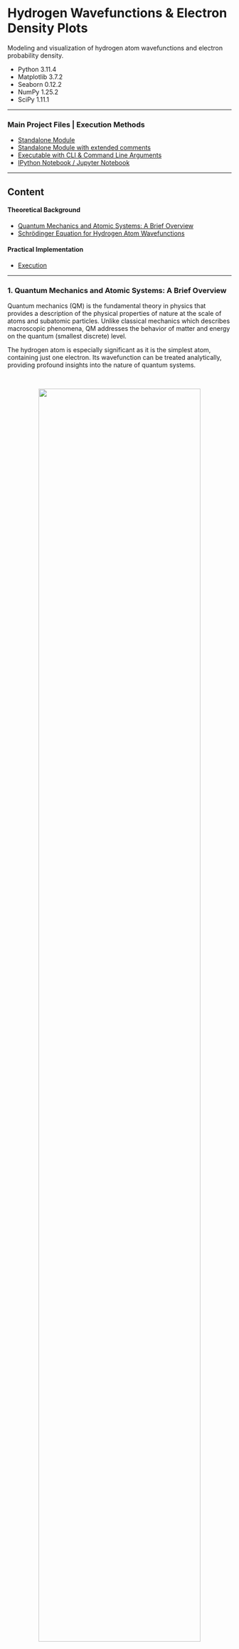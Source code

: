 # Hydrogen Wavefunctions & Electron Density Plots

Modeling and visualization of hydrogen atom wavefunctions and 
electron probability density.

* Python 3.11.4
* Matplotlib 3.7.2
* Seaborn 0.12.2
* NumPy 1.25.2
* SciPy 1.11.1

---
### Main Project Files | Execution Methods
* [Standalone Module](hydrogen_wavefunction.py)
* [Standalone Module with extended comments](hydrogen_wavefunction_annotated.py)
* [Executable with CLI & Command Line Arguments](hydrogen_wavefunction_cli.py)
* [IPython Notebook / Jupyter Notebook](hydrogen_wavefunction_notebook.ipynb)
---

## Content
#### Theoretical Background
* [Quantum Mechanics and Atomic Systems: A Brief Overview](#1-quantum-mechanics-and-atomic-systems-a-brief-overview)
* [Schrödinger Equation for Hydrogen Atom Wavefunctions](#2-schrödinger-equation-for-hydrogen-atom-wavefunctions)
  
#### Practical Implementation
* [Execution](#execution)

---

### 1. Quantum Mechanics and Atomic Systems: A Brief Overview

Quantum mechanics (QM) is the fundamental theory in physics that provides a 
description of the physical properties of nature at the scale of atoms and subatomic particles. 
Unlike classical mechanics which describes macroscopic phenomena, QM addresses the behavior 
of matter and energy on the quantum (smallest discrete) level.

The hydrogen atom is especially significant as it is the simplest atom, containing just one electron. 
Its wavefunction can be treated analytically, providing profound insights into the nature of quantum systems.

<br>

<p align='center'>
  <img src='img/hydrogen_probability_densities.png' width=85% />
</p>
<p align='center'>
    <i>Electron probability density for hydrogen atom electron orbitals shown as cross-sections</i>
</p>

---

#### 1.1 Wavefunctions

A wavefunction, often denoted as ($\psi$), represents the quantum state of a particle in a system. 
It provides information about the probability amplitude of position and momentum states of the particle. 



#### 1.2 Electron Density | Probability Density

The square magnitude of the wavefunction $|\psi|^2$, gives the probability density for 
the particle's position in space. For an electron in an atom, it describes the spatial distribution 
of the probability of locating the electron.



#### 1.3 Atomic Orbitals

Atomic orbitals are mathematical functions that describe the wave-like 
behavior of either one electron or a pair of electrons in an atom. These 
functions can be used to determine the probability of finding an 
electron in any specific region around the atom's nucleus.

<br>

<p align='center'>
    <img src='img/(3,2,1)[lt].png' width=50% />
</p>
<p align='center'>
    <i>Electron density plot showing regions of varying electron probability</i>
</p>

---

#### 1.4 Quantum Numbers

Quantum numbers are a set of numerical values that provide a complete 
description of a quantum particle's state. 
For electrons in an atom, there are typically four quantum numbers:
<br>

- Principal quantum number ($n$): `( 1 <= n )`<br>
Represents the electron's energy level and relative size of the orbital.


- Azimuthal quantum number ($l$): `( 0 <= l <= n-1 )`<br>
Relates to the shape of the atomic orbital.


- Magnetic quantum number ($m_l$): `( -l <= m <= l )`<br>
Specifies the orientation of the orbital in space.


- Spin quantum number ($m_s$): `( +1/2 or -1/2 )`<br>
Describes the electron's intrinsic spin.

<br>

> [!NOTE]
> In the hydrogen atom, or any atom with a single electron (like ionized helium, lithium, etc.), 
the electron's spin doesn't interact with anything else to affect its spatial distribution.
> 
> For our specific application with the hydrogen atom, we will focus on the first three quantum numbers. 
As the electron's spin doesn't influence the shape or 
distribution of the electron cloud.

---

### 2. Schrödinger Equation for Hydrogen Atom Wavefunctions

The Schrödinger equation serves as the foundation of quantum mechanics,
it is a differential equation that determines the wavefunctions of a quantum system. 
For the hydrogen atom, we use the following representation of the time-independent Schrödinger equation:

### $\hat{H} \psi = E \psi$

$H$ is the Hamiltonian operator, which represents the total energy (kinetic + potential) of the system, 
and $E$ is the total energy of the system.

Given the spherical symmetry of the hydrogen atom, we may express it in terms of 
spherical coordinates $(r, \theta, \varphi)$ instead of rectangular coordinates $(x, y, z)$.

<p align='center'>
  <img src='img/coordinate_system.png' width=38% />
</p>
<p align='center'>
    <i>Relationship between the spherical and rectangular coordinate systems</i>
</p>

$r$ is the radial coordinate, $\theta$ is the polar angle (relative to the vertical z-axis), 
and $\varphi$ is the azimuthal angle (relative to the x-axis).

The wavefunction $\psi(r, \theta, \varphi)$ can be represented as a product of radial and angular functions:

### $\psi(r, \theta, \varphi) = R(r) Y(\theta, \varphi)$

When the Hamiltonian is expressed in spherical coordinates, it contains both radial and angular parts.
By substituting this into the Schrödinger equation, we separate the equation into two parts: 
one that depends only on $r$ (the radial part) and another that depends on $\theta$ and $\varphi$ (the angular part).

---

#### 2.1 Radial Component

### $R_{n \ell}(r) = \sqrt{\left( \frac{2}{n a_0} \right)^3 \frac{(n-\ell-1)!}{2n(n+\ell)!}} e^{-\frac{r}{n a_0}} \left( \frac{2r}{n a_0} \right)^{\ell} L_{n-\ell-1}^{2\ell+1}\left(\frac{2r}{n a_0}\right)$

The radial wavefunction gives us information about the probability
distribution of the electron as a function of distance $r$ from the 
nucleus. Its form encompasses three major terms:

**2.1.1 Exponential Decay**: Signifies the probability decay of finding an 
electron as we move away from the nucleus. Here, $a_0$ is the Bohr 
radius which sets a characteristic scale for atomic dimensions:

### $e^{-\frac{r}{n a_0}}$

<br>

**2.1.2 Power term**: Dictates how the probability changes with $r$. 
The azimuthal quantum number $\ell$ plays a significant role in determining 
the number of nodes in the radial distribution:

### $\left( \frac{2r}{n a_0} \right)^{\ell}$

<br>

**2.1.3 Associated Laguerre Polynomials**: These polynomials contribute to the finer structure of the radial part, 
especially defining nodes (regions where the probability is zero):

### $L_{n-\ell-1}^{2\ell+1}\left(\frac{2r}{n a_0}\right)$

---

#### 2.2 Angular Component

### $Y_{\ell}^{m}(\theta, \varphi) = (-1)^m \sqrt{\frac{(2\ell+1)}{4\pi}\frac{(\ell-m)!}{(\ell+m)!}} P_{\ell}^{m}(\cos\theta) e^{im\varphi}$

The angular wavefunction yields the spherical harmonics, which gives the angular dependence of the wavefunction in 
terms of the polar ($\theta$) and azimuthal ($\phi$) angles.

These spherical harmonics provide a detailed account of the shapes and orientations of atomic orbitals,
characterizing how electron probability distributions are spread out in space. 
It has two components:

**2.2.1 Associated Legendre Polynomials**: These dictate the shape of the orbital in the polar ($\theta$) direction,
helping to define the characteristic shapes (s, p, d, etc.) we often associate with atomic orbitals:

### $P_{\ell}^{m}(\cos\theta)$

<br>

**2.2.2 Exponential Azimuthal Term**: This term provides the orientation of the orbital in the azimuthal plane, as 
determined by the magnetic quantum number $m$:

### $e^{im\varphi}$

---

#### 2.3 Normalized wavefunction

The resultant normalized wavefunction for the hydrogen atom is the product of the solutions of 
the radial and angular components:

### $\psi_{n \ell m}(r, \theta, \varphi) = R_{n \ell}(r) Y_{\ell}^{m}(\theta, \varphi)$

<br>

To determine the probability density of the electron being in a certain location,
we integrate the square magnitude of the wavefunction over all space: $|\psi_{n \ell m}|^2$

### $P(r, \theta, \varphi) = |\psi_{n \ell m}(r, \theta, \varphi)|^2$

---
> Through analysis of the hydrogen atom wavefunction model, the behavior and distribution of electron density
within atomic systems becomes apparent, shedding light upon the inherent uncertainty of quantum mechanics.
---

## Implementation

### Execution

* [Standalone Module:](hydrogen_wavefunction.py)
Run in your preferred IDE or code editor.
* [Standalone Module with extended comments:](hydrogen_wavefunction_annotated.py)
Run in your preferred IDE or code editor.
* [Executable with CLI & Command Line Arguments:](hydrogen_wavefunction_cli.py)
Run directly for the CLI tool or with command line arguments.
* [IPython Notebook / Jupyter Notebook:](hydrogen_wavefunction_notebook.ipynb)
Open with Jupyter Notebook.

---

#### Command line arguments:

```
$ python hydrogen_wavefunction_cli.py --help
```

```   
usage: hydrogen_wavefunction_cli.py [-h] [--dark_theme] [--colormap COLORMAP] [n] [l] [m] [a0_scale_factor]

Hydrogen Atom - Wavefunction and Electron Density Visualization 
for specific quantum states (n, l, m).  

positional arguments:
  n                     (n) Principal quantum number (int)
  l                     (l) Azimuthal quantum number (int)
  m                     (m) Magnetic quantum number (int)
  a0_scale_factor       Bohr radius scale factor (float)

options:
  -h, --help            show this help message and exit
  --dark_theme          If set, the plot uses a dark theme
  --colormap COLORMAP   Seaborn plot colormap

```

---

#### Input args:
    $ python hydrogen_wavefunction_cli.py 3 2 1 0.3

|                 |         Argument         | Value |  Constraint   |
|:---------------:|:------------------------:|:-----:|:-------------:|
|        n        | Principal quantum number |   3   |    1 <= n     |
|        l        | Azimuthal quantum number |   2   | 0 <= l <= n-1 |
|        m        | Magnetic quantum number  |   1   | -l <= m <= l  |
| a0_scale_factor | Bohr radius scale factor |  0.3  |               |
|   dark_theme    |  Enable plot dark theme  |       |               |
|    colormap     |  Seaborn plot colormap   |       |               |

#### Output:

<p align='left'>
  <img src='img/(3,2,1)[lt].png' width=60% />
</p>

---

#### Input args:
    $ python hydrogen_wavefunction_cli.py 3 2 1 0.3 --dark_theme

|                 |         Argument         |    Value     |  Constraint   |
|:---------------:|:------------------------:|:------------:|:-------------:|
|        n        | Principal quantum number |      3       |    1 <= n     |
|        l        | Azimuthal quantum number |      2       | 0 <= l <= n-1 |
|        m        | Magnetic quantum number  |      1       | -l <= m <= l  |
| a0_scale_factor | Bohr radius scale factor |     0.3      |               |
|   dark_theme    |  Enable plot dark theme  | --dark_theme |               |
|    colormap     |  Seaborn plot colormap   |              |               |

#### Output:

<p align='left'>
  <img src='img/(3,2,1)[dt].png' width=60% />
</p>

---

#### Input args:
    $ python hydrogen_wavefunction_cli.py 4 3 0 0.2 --colormap "magma"

|                 |         Argument         |  Value  |  Constraint   |
|:---------------:|:------------------------:|:-------:|:-------------:|
|        n        | Principal quantum number |    4    |    1 <= n     |
|        l        | Azimuthal quantum number |    3    | 0 <= l <= n-1 |
|        m        | Magnetic quantum number  |    0    | -l <= m <= l  |
| a0_scale_factor | Bohr radius scale factor |   0.2   |               |
|   dark_theme    |  Enable plot dark theme  |         |               |
|    colormap     |  Seaborn plot colormap   | "magma" |               |

#### Output:

<p align='left'>
  <img src='img/(4,3,0)[lt].png' width=60% />
</p>

---

#### Input args:
    $ python hydrogen_wavefunction_cli.py 4 3 0 0.2 --dark_theme --colormap "magma"

|                 |         Argument         |    Value     |  Constraint   |
|:---------------:|:------------------------:|:------------:|:-------------:|
|        n        | Principal quantum number |      4       |    1 <= n     |
|        l        | Azimuthal quantum number |      3       | 0 <= l <= n-1 |
|        m        | Magnetic quantum number  |      0       | -l <= m <= l  |
| a0_scale_factor | Bohr radius scale factor |     0.2      |               |
|   dark_theme    |  Enable plot dark theme  | --dark_theme |               |
|    colormap     |  Seaborn plot colormap   |   "magma"    |               |

#### Output:

<p align='left'>
  <img src='img/(4,3,0)[dt].png' width=60% />
</p>

---

#### Input args:
    $ python hydrogen_wavefunction_cli.py 4 3 1 0.2 --dark_theme --colormap "mako"

|                 |         Argument         |    Value     |  Constraint   |
|:---------------:|:------------------------:|:------------:|:-------------:|
|        n        | Principal quantum number |      4       |    1 <= n     |
|        l        | Azimuthal quantum number |      3       | 0 <= l <= n-1 |
|        m        | Magnetic quantum number  |      1       | -l <= m <= l  |
| a0_scale_factor | Bohr radius scale factor |     0.2      |               |
|   dark_theme    |  Enable plot dark theme  | --dark_theme |               |
|    colormap     |  Seaborn plot colormap   |    "mako"    |               |

#### Output:

<p align='left'>
  <img src='img/(4,3,1)[dt].png' width=60% />
</p>

---

#### Input args:
    $ python hydrogen_wavefunction_cli.py 9 6 1 0.04 --dark_theme --colormap "mako"

|                 |         Argument         |    Value     |  Constraint   |
|:---------------:|:------------------------:|:------------:|:-------------:|
|        n        | Principal quantum number |      9       |    1 <= n     |
|        l        | Azimuthal quantum number |      6       | 0 <= l <= n-1 |
|        m        | Magnetic quantum number  |      1       | -l <= m <= l  |
| a0_scale_factor | Bohr radius scale factor |     0.04     |               |
|   dark_theme    |  Enable plot dark theme  | --dark_theme |               |
|    colormap     |  Seaborn plot colormap   |    "mako"    |               |

#### Output:

<p align='left'>
  <img src='img/(9,6,1)[dt].png' width=60% />
</p>

---

#### Input args:
    $ python hydrogen_wavefunction_cli.py 20 10 5 0.01 --dark_theme --colormap "mako"

|                 |         Argument         |    Value     |  Constraint   |
|:---------------:|:------------------------:|:------------:|:-------------:|
|        n        | Principal quantum number |      20      |    1 <= n     |
|        l        | Azimuthal quantum number |      10      | 0 <= l <= n-1 |
|        m        | Magnetic quantum number  |      5       | -l <= m <= l  |
| a0_scale_factor | Bohr radius scale factor |     0.01     |               |
|   dark_theme    |  Enable plot dark theme  | --dark_theme |               |
|    colormap     |  Seaborn plot colormap   |    "mako"    |               |

#### Output:

<p align='left'>
  <img src='img/(20,10,5)[dt].png' width=60% />
</p>

---
